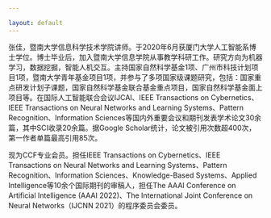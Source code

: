 ```yaml
---

layout: default 
---
```


张佳，暨南大学信息科学技术学院讲师。于2020年6月获厦门大学人工智能系博士学位。博士毕业后，加入暨南大学信息学院从事教学科研工作。研究方向为机器学习，数据挖掘，智能人机交互。主持国家自然科学基金1项、广州市科技计划项目1项，暨南大学青年基金项目1项，并参与了多项国家级课题研究，包括：国家重点研发计划子课题，国家自然科学基金联合基金重点项目，国家自然科学基金面上项目等。在国际人工智能联合会议IJCAI、IEEE Transactions on Cybernetics、IEEE Transactions on Neural Networks and Learning Systems、Pattern Recognition、Information Sciences等国内外重要会议和期刊发表学术论文30余篇，其中SCI收录20余篇。据Google Scholar统计，论文被引用次数超400次，第一作者单篇最高引用85次。

现为CCF专业会员。担任IEEE Transactions on Cybernetics、IEEE Transactions on Neural Networks and Learning Systems、Pattern Recognition、Information Sciences、Knowledge-Based Systems、Applied Intelligence等10余个国际期刊的审稿人，担任The AAAI Conference on Artificial Intelligence (AAAI 2022)、The International Joint Conference on Neural Networks（IJCNN 2021）的程序委员会委员。
